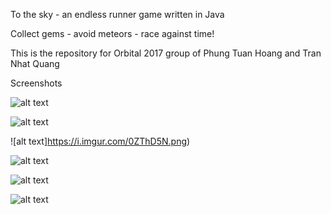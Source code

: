 To the sky - an endless runner game written in Java

Collect gems - avoid meteors - race against time!

This is the repository for Orbital 2017 group of Phung Tuan Hoang and Tran Nhat Quang

Screenshots

![alt text](https://i.imgur.com/LjQU1TF.png)

![alt text](https://i.imgur.com/LthUebi.png)

![alt text]https://i.imgur.com/0ZThD5N.png)

![alt text](https://i.imgur.com/VdX4UpM.png)

![alt text](https://i.imgur.com/UsXxo8X.png)

![alt text](https://i.imgur.com/l8D4LaA.png)
